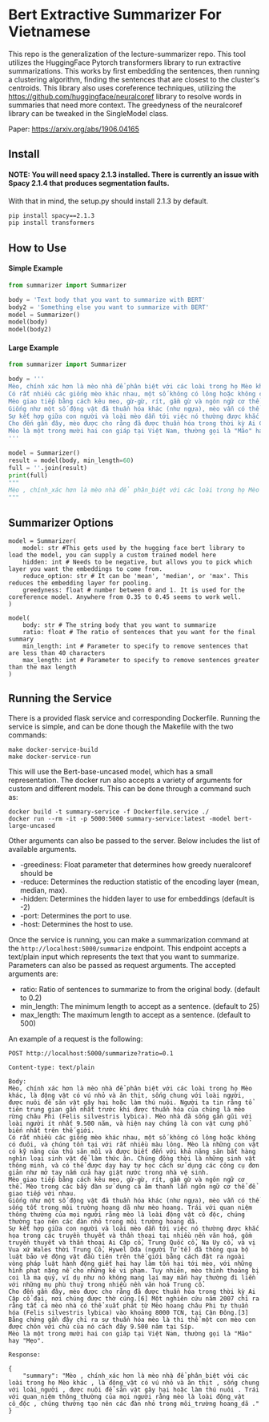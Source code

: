 # Bert Extractive Summarizer For Vietnamese

This repo is the generalization of the lecture-summarizer repo. This tool utilizes the HuggingFace Pytorch transformers library
to run extractive summarizations. This works by first embedding the sentences, then running a clustering algorithm, finding 
the sentences that are closest to the cluster's centroids. This library also uses coreference techniques, utilizing the 
https://github.com/huggingface/neuralcoref library to resolve words in summaries that need more context. The greedyness of 
the neuralcoref library can be tweaked in the SingleModel class.

Paper: https://arxiv.org/abs/1906.04165

## Install

#### NOTE: You will need spacy 2.1.3 installed. There is currently an issue with Spacy 2.1.4 that produces segmentation faults. 

With that in mind, the setup.py should install 2.1.3 by default.
```bash
pip install spacy==2.1.3
pip install transformers
```

## How to Use

#### Simple Example
```python
from summarizer import Summarizer

body = 'Text body that you want to summarize with BERT'
body2 = 'Something else you want to summarize with BERT'
model = Summarizer()
model(body)
model(body2)
```

#### Large Example

```python
from summarizer import Summarizer

body = '''
Mèo, chính xác hơn là mèo nhà để phân biệt với các loài trong họ Mèo khác, là động vật có vú nhỏ và ăn thịt, sống chung với loài người, được nuôi để săn vật gây hại hoặc làm thú nuôi. Người ta tin rằng tổ tiên trung gian gần nhất trước khi được thuần hóa của chúng là mèo rừng châu Phi (Felis silvestris lybica). Mèo nhà đã sống gần gũi với loài người ít nhất 9.500 năm, và hiện nay chúng là con vật cưng phổ biến nhất trên thế giới.
Có rất nhiều các giống mèo khác nhau, một số không có lông hoặc không có đuôi, và chúng tồn tại với rất nhiều màu lông. Mèo là những con vật có kỹ năng của thú săn mồi và được biết đến với khả năng săn bắt hàng nghìn loại sinh vật để làm thức ăn. Chúng đồng thời là những sinh vật thông minh, và có thể được dạy hay tự học cách sử dụng các công cụ đơn giản như mở tay nắm cửa hay giật nước trong nhà vệ sinh.
Mèo giao tiếp bằng cách kêu meo, gừ-gừ, rít, gầm gừ và ngôn ngữ cơ thể. Mèo trong các bầy đàn sử dụng cả âm thanh lẫn ngôn ngữ cơ thể để giao tiếp với nhau.
Giống như một số động vật đã thuần hóa khác (như ngựa), mèo vẫn có thể sống tốt trong môi trường hoang dã như mèo hoang. Trái với quan niệm thông thường của mọi người rằng mèo là loài động vật cô độc, chúng thường tạo nên các đàn nhỏ trong môi trường hoang dã.
Sự kết hợp giữa con người và loài mèo dẫn tới việc nó thường được khắc họa trong các truyền thuyết và thần thoại tại nhiều nền văn hoá, gồm truyền thuyết và thần thoại Ai Cập cổ, Trung Quốc cổ, Na Uy cổ, và vị Vua xứ Wales thời Trung Cổ, Hywel Dda (người Tử tế) đã thông qua bộ luật bảo vệ động vật đầu tiên trên thế giới bằng cách đặt ra ngoài vòng pháp luật hành động giết hại hay làm tổn hại tới mèo, với những hình phạt nặng nề cho những kẻ vi phạm. Tuy nhiên, mèo thỉnh thoảng bị coi là ma quỷ, ví dụ như nó không mang lại may mắn hay thường đi liền với những mụ phù thuỷ trong nhiều nền văn hoá Trung cổ.
Cho đến gần đây, mèo được cho rằng đã được thuần hóa trong thời kỳ Ai Cập cổ đại, nơi chúng được thờ cúng.[6] Một nghiên cứu năm 2007 chỉ ra rằng tất cả mèo nhà có thể xuất phát từ Mèo hoang châu Phi tự thuần hóa (Felis silvestris lybica) vào khoảng 8000 TCN, tại Cận Đông.[3] Bằng chứng gần đây chỉ ra sự thuần hóa mèo là thi thể một con mèo con được chôn với chủ của nó cách đây 9.500 năm tại Síp.
Mèo là một trong mười hai con giáp tại Việt Nam, thường gọi là "Mão" hay "Mẹo".
'''

model = Summarizer()
result = model(body, min_length=60)
full = ''.join(result)
print(full)
"""
Mèo , chính_xác hơn là mèo nhà để phân_biệt với các loài trong họ Mèo khác , là động_vật có vú nhỏ và ăn thịt , sống chung với loài_người , được nuôi để săn vật gây hại hoặc làm thú nuôi . Trái với quan_niệm thông_thường của mọi người rằng mèo là loài động_vật cô_độc , chúng thường tạo nên các đàn nhỏ trong môi_trường hoang_dã .
"""
```

## Summarizer Options

```
model = Summarizer(
    model: str #This gets used by the hugging face bert library to load the model, you can supply a custom trained model here
    hidden: int # Needs to be negative, but allows you to pick which layer you want the embeddings to come from.
    reduce_option: str # It can be 'mean', 'median', or 'max'. This reduces the embedding layer for pooling.
    greedyness: float # number between 0 and 1. It is used for the coreference model. Anywhere from 0.35 to 0.45 seems to work well.
)

model(
    body: str # The string body that you want to summarize
    ratio: float # The ratio of sentences that you want for the final summary
    min_length: int # Parameter to specify to remove sentences that are less than 40 characters
    max_length: int # Parameter to specify to remove sentences greater than the max length
)
```

## Running the Service

There is a provided flask service and corresponding Dockerfile. Running the service is simple, and can be done though 
the Makefile with the two commands:

```
make docker-service-build
make docker-service-run
```

This will use the Bert-base-uncased model, which has a small representation. The docker run also accepts a variety of 
arguments for custom and different models. This can be done through a command such as:

```
docker build -t summary-service -f Dockerfile.service ./
docker run --rm -it -p 5000:5000 summary-service:latest -model bert-large-uncased
```

Other arguments can also be passed to the server. Below includes the list of available arguments.

* -greediness: Float parameter that determines how greedy nueralcoref should be
* -reduce: Determines the reduction statistic of the encoding layer (mean, median, max).
* -hidden: Determines the hidden layer to use for embeddings (default is -2)
* -port: Determines the port to use.
* -host: Determines the host to use.

Once the service is running, you can make a summarization command at the `http://localhost:5000/summarize` endpoint. 
This endpoint accepts a text/plain input which represents the text that you want to summarize. Parameters can also be 
passed as request arguments. The accepted arguments are:

* ratio: Ratio of sentences to summarize to from the original body. (default to 0.2)
* min_length: The minimum length to accept as a sentence. (default to 25)
* max_length: The maximum length to accept as a sentence. (default to 500)

An example of a request is the following:

```
POST http://localhost:5000/summarize?ratio=0.1

Content-type: text/plain

Body:
Mèo, chính xác hơn là mèo nhà để phân biệt với các loài trong họ Mèo khác, là động vật có vú nhỏ và ăn thịt, sống chung với loài người, được nuôi để săn vật gây hại hoặc làm thú nuôi. Người ta tin rằng tổ tiên trung gian gần nhất trước khi được thuần hóa của chúng là mèo rừng châu Phi (Felis silvestris lybica). Mèo nhà đã sống gần gũi với loài người ít nhất 9.500 năm, và hiện nay chúng là con vật cưng phổ biến nhất trên thế giới.
Có rất nhiều các giống mèo khác nhau, một số không có lông hoặc không có đuôi, và chúng tồn tại với rất nhiều màu lông. Mèo là những con vật có kỹ năng của thú săn mồi và được biết đến với khả năng săn bắt hàng nghìn loại sinh vật để làm thức ăn. Chúng đồng thời là những sinh vật thông minh, và có thể được dạy hay tự học cách sử dụng các công cụ đơn giản như mở tay nắm cửa hay giật nước trong nhà vệ sinh.
Mèo giao tiếp bằng cách kêu meo, gừ-gừ, rít, gầm gừ và ngôn ngữ cơ thể. Mèo trong các bầy đàn sử dụng cả âm thanh lẫn ngôn ngữ cơ thể để giao tiếp với nhau.
Giống như một số động vật đã thuần hóa khác (như ngựa), mèo vẫn có thể sống tốt trong môi trường hoang dã như mèo hoang. Trái với quan niệm thông thường của mọi người rằng mèo là loài động vật cô độc, chúng thường tạo nên các đàn nhỏ trong môi trường hoang dã.
Sự kết hợp giữa con người và loài mèo dẫn tới việc nó thường được khắc họa trong các truyền thuyết và thần thoại tại nhiều nền văn hoá, gồm truyền thuyết và thần thoại Ai Cập cổ, Trung Quốc cổ, Na Uy cổ, và vị Vua xứ Wales thời Trung Cổ, Hywel Dda (người Tử tế) đã thông qua bộ luật bảo vệ động vật đầu tiên trên thế giới bằng cách đặt ra ngoài vòng pháp luật hành động giết hại hay làm tổn hại tới mèo, với những hình phạt nặng nề cho những kẻ vi phạm. Tuy nhiên, mèo thỉnh thoảng bị coi là ma quỷ, ví dụ như nó không mang lại may mắn hay thường đi liền với những mụ phù thuỷ trong nhiều nền văn hoá Trung cổ.
Cho đến gần đây, mèo được cho rằng đã được thuần hóa trong thời kỳ Ai Cập cổ đại, nơi chúng được thờ cúng.[6] Một nghiên cứu năm 2007 chỉ ra rằng tất cả mèo nhà có thể xuất phát từ Mèo hoang châu Phi tự thuần hóa (Felis silvestris lybica) vào khoảng 8000 TCN, tại Cận Đông.[3] Bằng chứng gần đây chỉ ra sự thuần hóa mèo là thi thể một con mèo con được chôn với chủ của nó cách đây 9.500 năm tại Síp.
Mèo là một trong mười hai con giáp tại Việt Nam, thường gọi là "Mão" hay "Mẹo".

Response:

{
    "summary": "Mèo , chính_xác hơn là mèo nhà để phân_biệt với các loài trong họ Mèo khác , là động_vật có vú nhỏ và ăn thịt , sống chung với loài_người , được nuôi để săn vật gây hại hoặc làm thú nuôi . Trái với quan_niệm thông_thường của mọi người rằng mèo là loài động_vật cô_độc , chúng thường tạo nên các đàn nhỏ trong môi_trường hoang_dã ."
}
```


